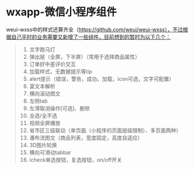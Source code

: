 ﻿# wxapp-微信小程序组件
weui-wxss中的样式还算齐全（https://github.com/weui/weui-wxss），不过根据自己平时的业务需要又新增了一些组件，目前想到的暂时为以下几个：
> 1. 文字跑马灯
> 2. 弹出层（全屏，下半屏）（常用于选择商品属性）
> 3. 订单好中差评价交互
> 4. 加载样式，无数据提示等tip
> 5. alert提示（错误，警告，成功，加载，icon可选，文字可配置）
> 6. 富文本解析
> 7. 横向滚动图文
> 8. 左侧tab
> 9. 左滑取消操作[可选]、删除
> 10. 全选/全不选
> 11. 视频全屏播放
> 12. 省市区三级联动（单页面（小程序的页面层级限制）、多页面两种）
> 13. 瀑布流图文（商品列表，宽度固定，高度自适应）
> 14. 3D图片轮换
> 15. 横向可滑动tabbar
> 16. icheck单选按钮，复选按钮，on/off开关
